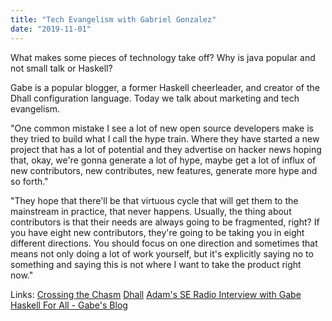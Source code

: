 ```yaml
---
title: "Tech Evangelism with Gabriel Gonzalez"
date: "2019-11-01"
---
```


What makes some pieces of technology take off? Why is java popular and not small talk or Haskell?

Gabe is a popular blogger, a former Haskell cheerleader, and creator of the Dhall configuration language. Today we talk about marketing and tech evangelism.

"One common mistake I see a lot of new open source developers make is they tried to build what I call the hype train. Where they have started a new project that has a lot of potential and they advertise on hacker news hoping that, okay, we're gonna generate a lot of hype, maybe get a lot of influx of new contributors, new contributes, new features, generate more hype and so forth."

"They hope that there'll be that virtuous cycle that will get them to the mainstream in practice, that never happens. Usually, the thing about contributors is that their needs are always going to be fragmented, right? If you have eight new contributors, they're going to be taking you in eight different directions. You should focus on one direction and sometimes that means not only doing a lot of work yourself, but it's explicitly saying no to something and saying this is not where I want to take the product right now."

Links: [Crossing the Chasm](https://www.amazon.com/Crossing-Chasm-Marketing-High-Tech-Mainstream/dp/0060517123) [Dhall](https://dhall-lang.org/) [Adam's SE Radio Interview with Gabe](https://www.se-radio.net/2019/08/episode-375-gabriel-gonzalez-on-configuration/) [Haskell For All - Gabe's Blog](http://www.haskellforall.com/)
